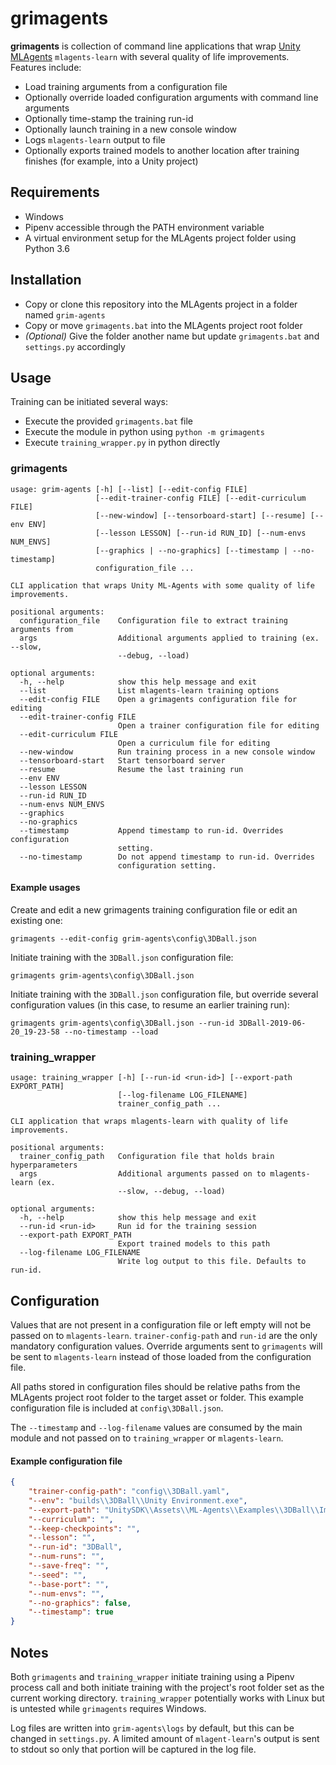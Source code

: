 # grimagents
**grimagents** is collection of command line applications that wrap [Unity MLAgents](https://github.com/Unity-Technologies/ml-agents) `mlagents-learn` with several quality of life improvements. Features include:
- Load training arguments from a configuration file
- Optionally override loaded configuration arguments with command line arguments
- Optionally time-stamp the training run-id
- Optionally launch training in a new console window
- Logs `mlagents-learn` output to file
- Optionally exports trained models to another location after training finishes (for example, into a Unity project)


## Requirements
- Windows
- Pipenv accessible through the PATH environment variable
- A virtual environment setup for the MLAgents project folder using Python 3.6


## Installation
- Copy or clone this repository into the MLAgents project in a folder named `grim-agents`
- Copy or move `grimagents.bat` into the MLAgents project root folder
- *(Optional)* Give the folder another name but update `grimagents.bat` and `settings.py` accordingly


## Usage
Training can be initiated several ways:
- Execute the provided `grimagents.bat` file
- Execute the module in python using `python -m grimagents`
- Execute `training_wrapper.py` in python directly


### grimagents
```
usage: grim-agents [-h] [--list] [--edit-config FILE]
                   [--edit-trainer-config FILE] [--edit-curriculum FILE]
                   [--new-window] [--tensorboard-start] [--resume] [--env ENV]
                   [--lesson LESSON] [--run-id RUN_ID] [--num-envs NUM_ENVS]
                   [--graphics | --no-graphics] [--timestamp | --no-timestamp]
                   configuration_file ...

CLI application that wraps Unity ML-Agents with some quality of life
improvements.

positional arguments:
  configuration_file    Configuration file to extract training arguments from
  args                  Additional arguments applied to training (ex. --slow,
                        --debug, --load)

optional arguments:
  -h, --help            show this help message and exit
  --list                List mlagents-learn training options
  --edit-config FILE    Open a grimagents configuration file for editing
  --edit-trainer-config FILE
                        Open a trainer configuration file for editing
  --edit-curriculum FILE
                        Open a curriculum file for editing
  --new-window          Run training process in a new console window
  --tensorboard-start   Start tensorboard server
  --resume              Resume the last training run
  --env ENV
  --lesson LESSON
  --run-id RUN_ID
  --num-envs NUM_ENVS
  --graphics
  --no-graphics
  --timestamp           Append timestamp to run-id. Overrides configuration
                        setting.
  --no-timestamp        Do not append timestamp to run-id. Overrides
                        configuration setting.
```

#### Example usages
Create and edit a new grimagents training configuration file or edit an existing one:
```
grimagents --edit-config grim-agents\config\3DBall.json
```

Initiate training with the `3DBall.json` configuration file:
```
grimagents grim-agents\config\3DBall.json
```

Initiate training with the `3DBall.json` configuration file, but override several configuration values (in this case, to resume an earlier training run):
```
grimagents grim-agents\config\3DBall.json --run-id 3DBall-2019-06-20_19-23-58 --no-timestamp --load
```


### training_wrapper
```
usage: training_wrapper [-h] [--run-id <run-id>] [--export-path EXPORT_PATH]
                        [--log-filename LOG_FILENAME]
                        trainer_config_path ...

CLI application that wraps mlagents-learn with quality of life improvements.

positional arguments:
  trainer_config_path   Configuration file that holds brain hyperparameters
  args                  Additional arguments passed on to mlagents-learn (ex.
                        --slow, --debug, --load)

optional arguments:
  -h, --help            show this help message and exit
  --run-id <run-id>     Run id for the training session
  --export-path EXPORT_PATH
                        Export trained models to this path
  --log-filename LOG_FILENAME
                        Write log output to this file. Defaults to run-id.
```


## Configuration
Values that are not present in a configuration file or left empty will not be passed on to `mlagents-learn`. `trainer-config-path` and `run-id` are the only mandatory configuration values. Override arguments sent to `grimagents` will be sent to `mlagents-learn` instead of those loaded from the configuration file.

All paths stored in configuration files should be relative paths from the MLAgents project root folder to the target asset or folder. This example configuration file is included at `config\3DBall.json`.

The `--timestamp` and `--log-filename` values are consumed by the main module and not passed on to `training_wrapper` or `mlagents-learn`.

#### Example configuration file
```json
{
    "trainer-config-path": "config\\3DBall.yaml",
    "--env": "builds\\3DBall\\Unity Environment.exe",
    "--export-path": "UnitySDK\\Assets\\ML-Agents\\Examples\\3DBall\\ImportedModels",
    "--curriculum": "",
    "--keep-checkpoints": "",
    "--lesson": "",
    "--run-id": "3DBall",
    "--num-runs": "",
    "--save-freq": "",
    "--seed": "",
    "--base-port": "",
    "--num-envs": "",
    "--no-graphics": false,
    "--timestamp": true
}
```


## Notes
Both `grimagents` and `training_wrapper` initiate training using a Pipenv process call and both initiate training with the project's root folder set as the current working directory. `training_wrapper` potentially works with Linux but is untested while `grimagents` requires Windows.

Log files are written into `grim-agents\logs` by default, but this can be changed in `settings.py`. A limited amount of `mlagent-learn`'s output is sent to stdout so only that portion will be captured in the log file.
